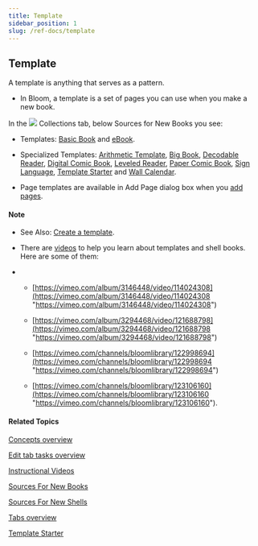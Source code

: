 ```yaml
---
title: Template
sidebar_position: 1
slug: /ref-docs/template
---
```


## Template

A template is anything that serves as a pattern.

-   In Bloom, a template is a set of pages you can use when you make a new book.
    

In the ![](/ref-docs-assets/images/User_Interface/Tabs/Collections.png) Collections tab, below Sources for New Books you see:

-   Templates: [Basic Book](Basic_Book.md) and [eBook](eBook.md).
    
-   Specialized Templates: [Arithmetic Template](Arithmetic.md), [Big Book](Big_Book.md), [Decodable Reader](Decodable_Readers.md), [Digital Comic Book](Digital_Comic_Book_Template.md), [Leveled Reader](Leveled_Readers.md), [Paper Comic Book](Paper_Comic_Book_Template.md), [Sign Language](Sign_Language.md), [Template Starter](Template_Starter.md) and [Wall Calendar](Wall_Calendar.md).
    
-   Page templates are available in Add Page dialog box when you [add pages](../Tasks/Edit_tasks/Add_a_page.md).
    

#### Note

-   See Also: [Create a template](../Tasks/Advanced_tasks/Create_a_template.md).
    
-   There are [videos](../FAQ/Instructional_Videos.md) to help you learn about templates and shell books. Here are some of them:
    
-   -   [https://vimeo.com/album/3146448/video/114024308](https://vimeo.com/album/3146448/video/114024308 "https://vimeo.com/album/3146448/video/114024308")
        
    -   [https://vimeo.com/album/3294468/video/121688798](https://vimeo.com/album/3294468/video/121688798 "https://vimeo.com/album/3294468/video/121688798")
        
    -   [https://vimeo.com/channels/bloomlibrary/122998694](https://vimeo.com/channels/bloomlibrary/122998694 "https://vimeo.com/channels/bloomlibrary/122998694")
        
    -   [https://vimeo.com/channels/bloomlibrary/123106160](https://vimeo.com/channels/bloomlibrary/123106160 "https://vimeo.com/channels/bloomlibrary/123106160").
        

#### Related Topics

[Concepts overview](Concepts_overview.md)

[Edit tab tasks overview](../Tasks/Edit_tasks/Edit_tasks_overview.md)

[Instructional Videos](../FAQ/Instructional_Videos.md)

[Sources For New Books](Sources_For_New_Books.md)

[Sources For New Shells](Sources_For_New_Shells.md)

[Tabs overview](../User_Interface/Tabs/Tabs_overview.md)

[Template Starter](Template_Starter.md)